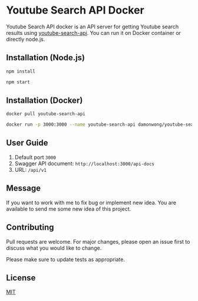 # Youtube Search API Docker

Youtube Search API docker is an API server for getting Youtube search results using [youtube-search-api](https://www.npmjs.com/package/youtube-search-api). You can run it on Docker container or directly node.js.


## Installation (Node.js)

```bash
npm install
```
```bash
npm start
```

## Installation (Docker)

```bash
docker pull youtube-search-api
```
```bash
docker run -p 3000:3000 --name youtube-search-api damonwong/youtube-search-api .
```

## User Guide
1. Default port `3000`
2. Swagger API document: `http://localhost:3000/api-docs`
3. URL: `/api/v1`

## Message

If you want to work with me to fix bug or implement new idea. You are available to send me some new idea of this project.

## Contributing

Pull requests are welcome. For major changes, please open an issue first to discuss what you would like to change.

Please make sure to update tests as appropriate.

## License

[MIT](https://choosealicense.com/licenses/mit/)
